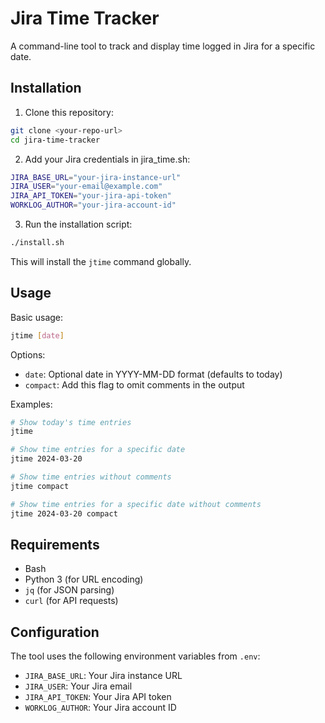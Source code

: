 # Jira Time Tracker

A command-line tool to track and display time logged in Jira for a specific date.

## Installation

1. Clone this repository:
```bash
git clone <your-repo-url>
cd jira-time-tracker
```

2. Add your Jira credentials in jira_time.sh:
```bash
JIRA_BASE_URL="your-jira-instance-url"
JIRA_USER="your-email@example.com"
JIRA_API_TOKEN="your-jira-api-token"
WORKLOG_AUTHOR="your-jira-account-id"
```

3. Run the installation script:
```bash
./install.sh
```

This will install the `jtime` command globally.

## Usage

Basic usage:
```bash
jtime [date]
```

Options:
- `date`: Optional date in YYYY-MM-DD format (defaults to today)
- `compact`: Add this flag to omit comments in the output

Examples:
```bash
# Show today's time entries
jtime

# Show time entries for a specific date
jtime 2024-03-20

# Show time entries without comments
jtime compact

# Show time entries for a specific date without comments
jtime 2024-03-20 compact
```

## Requirements

- Bash
- Python 3 (for URL encoding)
- `jq` (for JSON parsing)
- `curl` (for API requests)

## Configuration

The tool uses the following environment variables from `.env`:
- `JIRA_BASE_URL`: Your Jira instance URL
- `JIRA_USER`: Your Jira email
- `JIRA_API_TOKEN`: Your Jira API token
- `WORKLOG_AUTHOR`: Your Jira account ID
